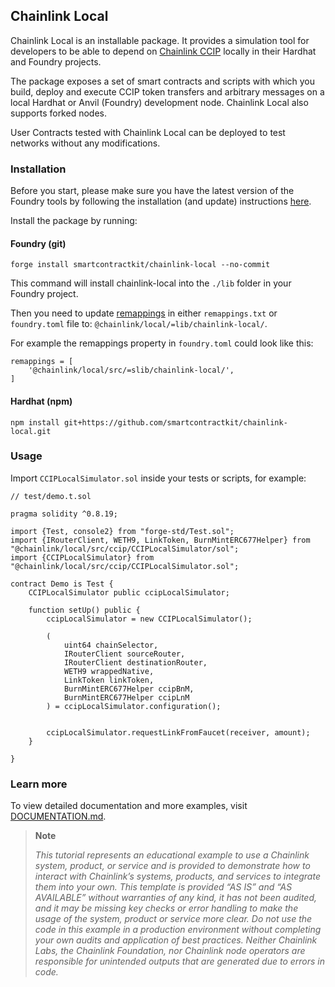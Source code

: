 ## Chainlink Local

Chainlink Local is an installable package. It provides a simulation tool for developers to be able to depend on [Chainlink CCIP](https://docs.chain.link/ccip) locally in their Hardhat and Foundry projects.

The package exposes a set of smart contracts and scripts with which you build, deploy and execute CCIP token transfers and arbitrary messages on a local Hardhat or Anvil (Foundry) development node. Chainlink Local also supports forked nodes.

User Contracts tested with Chainlink Local can be deployed to test networks without any modifications.

### Installation

Before you start, please make sure you have the latest version of the Foundry tools by following the installation (and update) instructions [here](https://book.getfoundry.sh/getting-started/installation).

Install the package by running:

#### Foundry (git)

```
forge install smartcontractkit/chainlink-local --no-commit
```

This command will install chainlink-local into the `./lib` folder in your Foundry project.

Then you need to update [remappings](https://book.getfoundry.sh/projects/dependencies#remapping-dependencies) in either `remappings.txt` or `foundry.toml` file to: `@chainlink/local/=lib/chainlink-local/`.

For example the remappings property in `foundry.toml` could look like this:

```
remappings = [
    '@chainlink/local/src/=slib/chainlink-local/',
]
```

#### Hardhat (npm)

```
npm install git+https://github.com/smartcontractkit/chainlink-local.git
```

### Usage

Import `CCIPLocalSimulator.sol` inside your tests or scripts, for example:

```solidity
// test/demo.t.sol

pragma solidity ^0.8.19;

import {Test, console2} from "forge-std/Test.sol";
import {IRouterClient, WETH9, LinkToken, BurnMintERC677Helper} from "@chainlink/local/src/ccip/CCIPLocalSimulator/sol";
import {CCIPLocalSimulator} from "@chainlink/local/src/ccip/CCIPLocalSimulator.sol";

contract Demo is Test {
    CCIPLocalSimulator public ccipLocalSimulator;

    function setUp() public {
        ccipLocalSimulator = new CCIPLocalSimulator();

        (
            uint64 chainSelector,
            IRouterClient sourceRouter,
            IRouterClient destinationRouter,
            WETH9 wrappedNative,
            LinkToken linkToken,
            BurnMintERC677Helper ccipBnM,
            BurnMintERC677Helper ccipLnM
        ) = ccipLocalSimulator.configuration();


        ccipLocalSimulator.requestLinkFromFaucet(receiver, amount);
    }

}
```

### Learn more

To view detailed documentation and more examples, visit [DOCUMENTATION.md](./DOCUMENTATION.md).

> **Note**
>
> _This tutorial represents an educational example to use a Chainlink system, product, or service and is provided to demonstrate how to interact with Chainlink’s systems, products, and services to integrate them into your own. This template is provided “AS IS” and “AS AVAILABLE” without warranties of any kind, it has not been audited, and it may be missing key checks or error handling to make the usage of the system, product or service more clear. Do not use the code in this example in a production environment without completing your own audits and application of best practices. Neither Chainlink Labs, the Chainlink Foundation, nor Chainlink node operators are responsible for unintended outputs that are generated due to errors in code._

